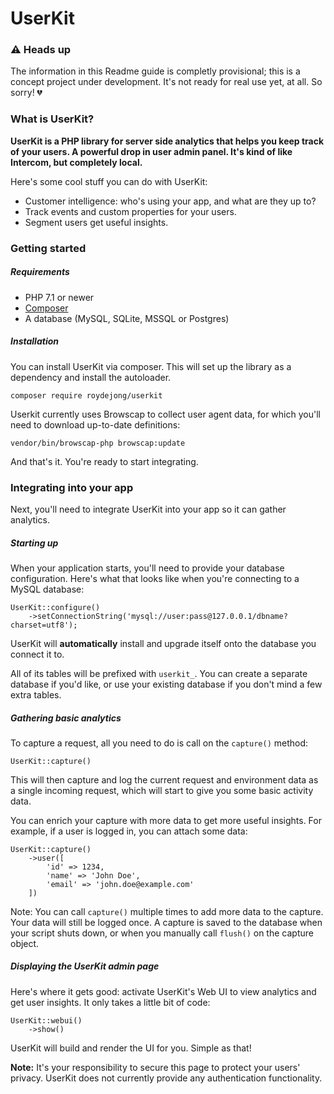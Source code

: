 # UserKit

### :warning: Heads up
The information in this Readme guide is completly provisional; this is a concept project under development. It's not ready for real use yet, at all. So sorry! :broken_heart:

### What is UserKit?

**UserKit is a PHP library for server side analytics that helps you keep track of your users. A powerful drop in user admin panel. It's kind of like Intercom, but completely local.**

Here's some cool stuff you can do with UserKit:

- Customer intelligence: who's using your app, and what are they up to?
- Track events and custom properties for your users.
- Segment users get useful insights.

### Getting started

##### Requirements

- PHP 7.1 or newer
- [Composer](https://getcomposer.org/doc/00-intro.md)
- A database (MySQL, SQLite, MSSQL or Postgres)

##### Installation

You can install UserKit via composer. This will set up the library as a dependency and install the autoloader.

    composer require roydejong/userkit
    
Userkit currently uses Browscap to collect user agent data, for which you'll need to download up-to-date definitions:

    vendor/bin/browscap-php browscap:update
    
And that's it. You're ready to start integrating.
    
### Integrating into your app

Next, you'll need to integrate UserKit into your app so it can gather analytics.

##### Starting up

When your application starts, you'll need to provide your database configuration. Here's what that looks like when you're connecting to a MySQL database:

    UserKit::configure()
        ->setConnectionString('mysql://user:pass@127.0.0.1/dbname?charset=utf8');
        
UserKit will **automatically** install and upgrade itself onto the database you connect it to.

All of its tables will be prefixed with `userkit_`. You can create a separate database if you'd like, or use your existing database if you don't mind a few extra tables.
 
##### Gathering basic analytics
 
To capture a request, all you need to do is call on the `capture()` method:

    UserKit::capture()
    
This will then capture and log the current request and environment data as a single incoming request, which will start to give you some basic activity data.

You can enrich your capture with more data to get more useful insights. For example, if a user is logged in, you can attach some data:

    UserKit::capture()
        ->user([
            'id' => 1234,
            'name' => 'John Doe',
            'email' => 'john.doe@example.com'
        ])
        
Note: You can call `capture()` multiple times to add more data to the capture. Your data will still be logged once. A capture is saved to the database when your script shuts down, or when you manually call `flush()` on the capture object.   

##### Displaying the UserKit admin page

Here's where it gets good: activate UserKit's Web UI to view analytics and get user insights. It only takes a little bit of code:

    UserKit::webui()
        ->show()
        
UserKit will build and render the UI for you. Simple as that!

**Note:** It's your responsibility to secure this page to protect your users' privacy.  UserKit does not currently provide any authentication functionality.